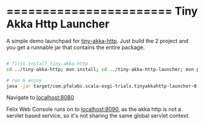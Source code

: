 =======================
Tiny Akka Http Launcher
=======================

A simple demo launchpad for [tiny-akka-http](/tiny-akka-http). Just build the 2 project and you get a runnable jar 
that contains the entire package.

```bash

# first install tiny-akka-http
cd ../tiny-akka-http; mvn install; cd ../tiny-akka-http-launcher; mvn package

# run & enjoy
java -jar target/com.pfalabs.scala-osgi-trials.tinyakkahttp-launcher-0.0.1-SNAPSHOT.jar

```

Navigate to [localhost:8080](http://localhost:8080)

Felix Web Console runs on  to [localhost:8090](http://localhost:8090), as the akka http is not a servlet based service, so it's not sharing the same global servlet context.



